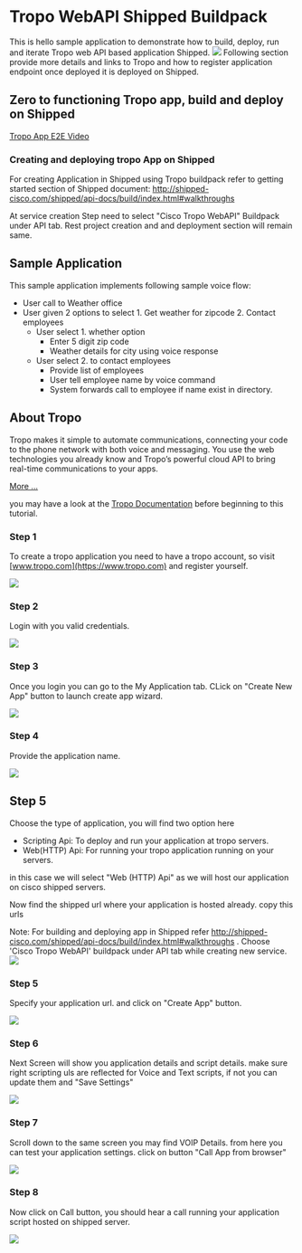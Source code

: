 # Tropo WebAPI Shipped Buildpack

This is hello sample application to demonstrate how to build, deploy, run and iterate Tropo web API based application Shipped.
![](./images/tropo_shipped.png)
Following section provide more details and links to Tropo and how to register application endpoint once deployed it is deployed on Shipped.

## Zero to functioning Tropo app, build and deploy on Shipped

[Tropo App E2E Video](https://cisco.webex.com/ciscosales/lsr.php?RCID=71d84c45796443f48c9e64d3e6c5f743)

### Creating and deploying tropo App on Shipped
For creating Application in Shipped using Tropo buildpack refer to getting started section of Shipped document:  http://shipped-cisco.com/shipped/api-docs/build/index.html#walkthroughs

At service creation Step need to select "Cisco Tropo WebAPI" Buildpack under API tab. Rest
project creation and and deployment section will remain same.

## Sample Application
This sample application implements following sample voice flow:
- User call to Weather office
- User given 2 options to select 1. Get weather for zipcode 2. Contact employees
   - User select 1. whether option
     - Enter 5 digit zip code
     - Weather details for city using voice response
   - User select 2. to contact employees
     - Provide list of employees
     - User tell employee name by voice command
     - System forwards call to employee if name exist in directory.


## About Tropo
Tropo makes it simple to automate communications, connecting your code to the phone network with both voice and messaging. You use the web technologies you already know and Tropo’s powerful cloud API to bring real-time communications to your apps.

[More ...](https://www.tropo.com/how-it-works)

you may have a look at the [Tropo Documentation](https://www.tropo.com/docs/) before beginning to this tutorial.

### Step 1
To create a tropo application you need to have a tropo account, so visit [www.tropo.com](https://www.tropo.com) and register yourself.

![](https://github.com/CiscoCloud/tropo/blob/master/images/home.png)

### Step 2
 Login with you valid credentials.

![](https://github.com/CiscoCloud/tropo/blob/master/images/login.png)

### Step 3
 Once you login you can go to the My Application tab. CLick on "Create New App" button to launch create app wizard.

![](https://github.com/CiscoCloud/tropo/blob/master/images/newapp.png)

### Step 4
Provide the application name.

![](https://github.com/CiscoCloud/tropo/blob/master/images/createapp1.png)

## Step 5
Choose the type of application, you will find two option here
- Scripting Api: To deploy and run your application at tropo servers.
- Web(HTTP) Api: For running your tropo application running on your servers.

in this case we will select "Web (HTTP) Api" as we will host our application on cisco shipped servers.

Now find the shipped url where your application is hosted already. copy this urls

Note: For building and deploying app in Shipped refer  http://shipped-cisco.com/shipped/api-docs/build/index.html#walkthroughs . Choose 'Cisco Tropo WebAPI' buildpack under API tab while creating new service.  
![](https://github.com/CiscoCloud/tropo/blob/master/images/shipped.png)

### Step 5
Specify your application url. and click on "Create App" button.

![](https://github.com/CiscoCloud/tropo/blob/master/images/createapp2.png)

### Step 6
Next Screen will show you application details and script details.
make sure right scripting uls are reflected for Voice and Text scripts, if not you can update them and "Save Settings"

![](https://github.com/CiscoCloud/tropo/blob/master/images/createapp3.png)

### Step 7
Scroll down to the same screen you may find VOIP Details. from here you can test your application settings.
click on button "Call App from browser"

![](https://github.com/CiscoCloud/tropo/blob/master/images/createapp4.png)

### Step 8
Now click on Call button, you should hear a call running your application script hosted on shipped server.

![](https://github.com/CiscoCloud/tropo/blob/master/images/createapp5.png)
